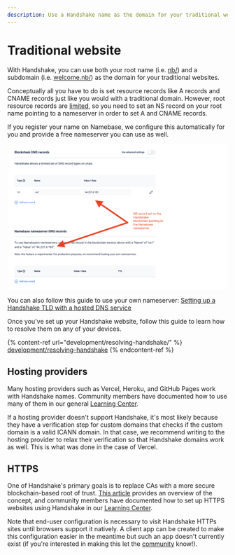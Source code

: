 ```yaml
---
description: Use a Handshake name as the domain for your traditional website
---
```


# Traditional website

With Handshake, you can use both your root name (i.e. [nb/](https://nb.hns.to)) and a subdomain (i.e. [welcome.nb/](http://welcome.nb.hns.to)) as the domain for your traditional websites.

Conceptually all you have to do is set resource records like A records and CNAME records just like you would with a traditional domain. However, root resource records are [limited](https://hsd-dev.org/guides/resource-records.html), so you need to set an NS record on your root name pointing to a nameserver in order to set A and CNAME records.&#x20;

If you register your name on Namebase, we configure this automatically for you and provide a free nameserver you can use as well.

![](<.gitbook/assets/Handshake DNS tutorial.png>)

You can also follow this guide to use your own nameserver: [Setting up a Handshake TLD with a hosted DNS service](https://dev.to/rithvikvibhu/setting-up-a-handshake-tld-with-a-hosted-dns-service-2g6c)

Once you've set up your Handshake website, follow this guide to learn how to resolve them on any of your devices.

{% content-ref url="development/resolving-handshake/" %}
[development/resolving-handshake](development/resolving-handshake/)
{% endcontent-ref %}

## Hosting providers

Many hosting providers such as Vercel, Heroku, and GitHub Pages work with Handshake names. Community members have documented how to use many of them in our general [Learning Center](starting-from-zero/how-to-create-a-handshake-website).

If a hosting provider doesn't support Handshake, it's most likely because they have a verification step for custom domains that checks if the custom domain is a valid ICANN domain. In that case, we recommend writing to the hosting provider to relax their verification so that Handshake domains work as well. This is what was done in the case of Vercel.

## HTTPS

One of Handshake's primary goals is to replace CAs with a more secure blockchain-based root of trust. [This article](https://www.namebase.io/blog/meet-handshake-decentralizing-dns-to-improve-the-security-of-the-internet/) provides an overview of the concept, and community members have documented how to set up HTTPS websites using Handshake in our [Learning Center](starting-from-zero/how-to-create-a-handshake-website#https).

Note that end-user configuration is necessary to visit Handshake HTTPs sites until browsers support it natively. A client app can be created to make this configuration easier in the meantime but such an app doesn't currently exist (if you're interested in making this let the [community](https://community.namebase.io/) know!).&#x20;
